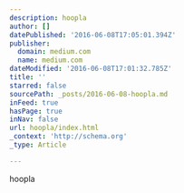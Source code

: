 ```yaml
---
description: hoopla
author: []
datePublished: '2016-06-08T17:05:01.394Z'
publisher:
  domain: medium.com
  name: medium.com
dateModified: '2016-06-08T17:01:32.785Z'
title: ''
starred: false
sourcePath: _posts/2016-06-08-hoopla.md
inFeed: true
hasPage: true
inNav: false
url: hoopla/index.html
_context: 'http://schema.org'
_type: Article

---
```

hoopla